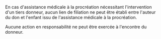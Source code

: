 En cas d'assistance médicale à la procréation nécessitant l'intervention d'un tiers donneur, aucun lien de filiation ne peut être établi entre l'auteur du don et l'enfant issu de l'assistance médicale à la procréation.

Aucune action en responsabilité ne peut être exercée à l'encontre du donneur.
